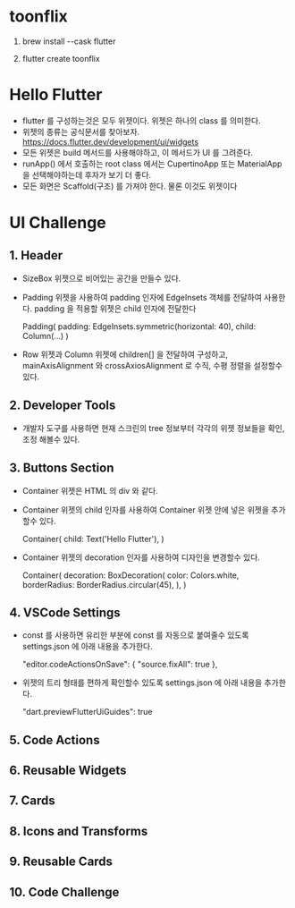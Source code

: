# toonflix

1. brew install --cask flutter

2. flutter create toonflix

# Hello Flutter

- flutter 를 구성하는것은 모두 위젯이다. 위젯은 하나의 class 를 의미한다.
- 위젯의 종류는 공식문서를 찾아보자. https://docs.flutter.dev/development/ui/widgets
- 모든 위젯은 build 메서드를 사용해야하고, 이 메서드가 UI 를 그려준다.
- runApp() 에서 호출하는 root class 에서는 CupertinoApp 또는 MaterialApp 을 선택해야하는데 후자가 보기 더 좋다.
- 모든 화면은 Scaffold(구조) 를 가져야 한다. 물론 이것도 위젯이다

# UI Challenge

## 1. Header

- SizeBox 위젯으로 비어있는 공간을 만들수 있다.
- Padding 위젯을 사용하여 padding 인자에 EdgeInsets 객체를 전달하여 사용한다. padding 을 적용할 위젯은 child 인자에 전달한다

    Padding(
        padding: EdgeInsets.symmetric(horizontal: 40),
        child: Column(...)
    )

- Row 위젯과 Column 위젯에 children[] 을 전달하여 구성하고, mainAxisAlignment 와 crossAxiosAlignment 로 수직, 수평 정렬을 설정할수 있다.    

## 2. Developer Tools

- 개발자 도구를 사용하면 현재 스크린의 tree 정보부터 각각의 위젯 정보들을 확인, 조정 해볼수 있다.

## 3. Buttons Section

- Container 위젯은 HTML 의 div 와 같다.
- Container 위젯의 child 인자를 사용하여 Container 위젯 안에 넣은 위젯을 추가할수 있다.

    Container(
        child: Text('Hello Flutter'),
    )

- Container 위젯의 decoration 인자를 사용하여 디자인을 변경할수 있다.

    Container(
        decoration: BoxDecoration(
            color: Colors.white,
            borderRadius: BorderRadius.circular(45),
        ),
    )

## 4. VSCode Settings

- const 를 사용하면 유리한 부분에 const 를 자동으로 붙여줄수 있도록 settings.json 에 아래 내용을 추가한다.

    "editor.codeActionsOnSave": {
        "source.fixAll": true
    },

- 위젯의 트리 형태를 편하게 확인할수 있도록 settings.json 에 아래 내용을 추가한다.

    "dart.previewFlutterUiGuides": true
    

## 5. Code Actions

## 6. Reusable Widgets

## 7. Cards

## 8. Icons and Transforms

## 9. Reusable Cards

## 10. Code Challenge